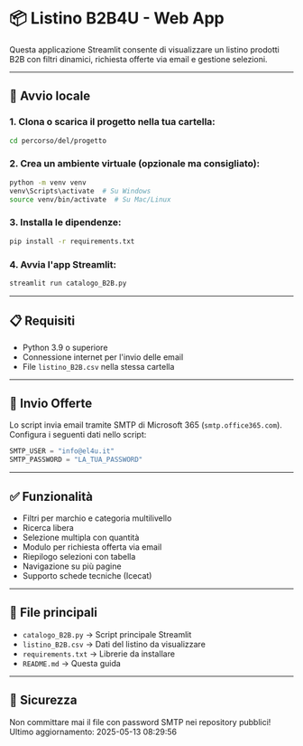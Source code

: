# 📦 Listino B2B4U - Web App

Questa applicazione Streamlit consente di visualizzare un listino prodotti B2B con filtri dinamici, richiesta offerte via email e gestione selezioni.

---

## 🚀 Avvio locale

### 1. Clona o scarica il progetto nella tua cartella:
```bash
cd percorso/del/progetto
```

### 2. Crea un ambiente virtuale (opzionale ma consigliato):
```bash
python -m venv venv
venv\Scripts\activate  # Su Windows
source venv/bin/activate  # Su Mac/Linux
```

### 3. Installa le dipendenze:
```bash
pip install -r requirements.txt
```

### 4. Avvia l'app Streamlit:
```bash
streamlit run catalogo_B2B.py
```

---

## 📋 Requisiti

- Python 3.9 o superiore
- Connessione internet per l'invio delle email
- File `listino_B2B.csv` nella stessa cartella

---

## 📧 Invio Offerte

Lo script invia email tramite SMTP di Microsoft 365 (`smtp.office365.com`). Configura i seguenti dati nello script:

```python
SMTP_USER = "info@el4u.it"
SMTP_PASSWORD = "LA_TUA_PASSWORD"
```

---

## ✅ Funzionalità

- Filtri per marchio e categoria multilivello
- Ricerca libera
- Selezione multipla con quantità
- Modulo per richiesta offerta via email
- Riepilogo selezioni con tabella
- Navigazione su più pagine
- Supporto schede tecniche (Icecat)

---

## 📁 File principali

- `catalogo_B2B.py` → Script principale Streamlit
- `listino_B2B.csv` → Dati del listino da visualizzare
- `requirements.txt` → Librerie da installare
- `README.md` → Questa guida

---

## 🔐 Sicurezza

Non committare mai il file con password SMTP nei repository pubblici!
Ultimo aggiornamento: 2025-05-13 08:29:56
